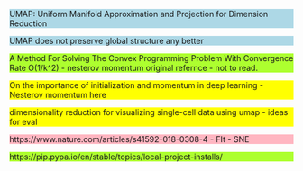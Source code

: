 <style>
.not_read{
    background: lightpink;
}
.not_fully_read{
    background: yellow;
}

.to_use{
    background: lightblue;
}
.done{
    background: greenyellow;
}

</style>

<p class="to_use"> UMAP: Uniform Manifold Approximation and Projection for Dimension Reduction
</p>

<p class="to_use">UMAP does not preserve global structure any better
</p>


<p class="done"> A Method For Solving The Convex Programming Problem With Convergence Rate O(1/k^2) - nesterov momentum original refernce - not to read.
</p>  

<p class="not_fully_read"> On the importance of initialization and momentum in deep learning - Nesterov momentum here </p>  

<p class = not_fully_read> dimensionality reduction for visualizing single-cell data using umap - ideas for eval </p>


<p class = not_read> https://www.nature.com/articles/s41592-018-0308-4 - FIt - SNE
</p>

<p class="done">https://pip.pypa.io/en/stable/topics/local-project-installs/</p>